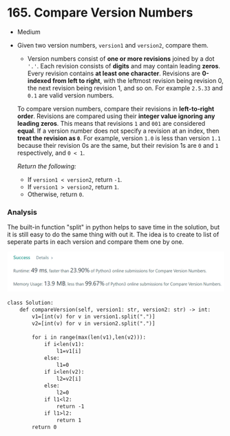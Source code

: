 # 165. Compare Version Numbers

* Medium
*   Given two version numbers, `version1` and `version2`, compare them.

    * Version numbers consist of **one or more revisions** joined by a dot `'.'`. Each revision consists of **digits** and may contain leading **zeros**. Every revision contains **at least one character**. Revisions are **0-indexed from left to right**, with the leftmost revision being revision 0, the next revision being revision 1, and so on. For example `2.5.33` and `0.1` are valid version numbers.

    To compare version numbers, compare their revisions in **left-to-right order**. Revisions are compared using their **integer value ignoring any leading zeros**. This means that revisions `1` and `001` are considered **equal**. If a version number does not specify a revision at an index, then **treat the revision as `0`**. For example, version `1.0` is less than version `1.1` because their revision 0s are the same, but their revision 1s are `0` and `1` respectively, and `0 < 1`.

    _Return the following:_

    * If `version1 < version2`, return `-1`.
    * If `version1 > version2`, return `1`.
    * Otherwise, return `0`.



### Analysis&#x20;

The built-in function "split" in python helps to save time in the solution, but it is still easy to do the same thing with out it. The idea is to create to list of seperate parts in each version and compare them one by one.&#x20;

![](<../.gitbook/assets/image (13).png>)

```
class Solution:
    def compareVersion(self, version1: str, version2: str) -> int:
        v1=[int(v) for v in version1.split(".")]
        v2=[int(v) for v in version2.split(".")]
        
        for i in range(max(len(v1),len(v2))):
            if i<len(v1):
                l1=v1[i]
            else:
                l1=0
            if i<len(v2):
                l2=v2[i]
            else:
                l2=0
            if l1<l2:
                return -1
            if l1>l2:
                return 1
        return 0
```
